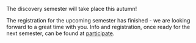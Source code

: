 The discovery semester will take place this autumn!

The registration for the upcoming semester has finished - we are looking forward to a great time with you. Info and registration, once ready for the next semester, can be found at [participate](/participate).
